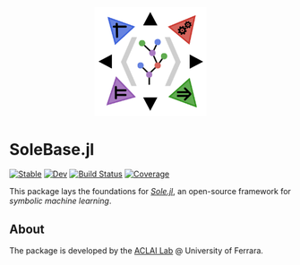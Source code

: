 <div align="center"><a href="https://github.com/aclai-lab/Sole.jl"><img src="logo.png" alt="" title="This package is part of Sole.jl" width="200"></a></div>

# SoleBase.jl

 <!-- - Base layer for [*Sole.jl*](https://github.com/aclai-lab/Sole.jl) -->

[![Stable](https://img.shields.io/badge/docs-stable-blue.svg)](https://aclai-lab.github.io/SoleBase.jl/)
[![Dev](https://img.shields.io/badge/docs-dev-blue.svg)](https://aclai-lab.github.io/SoleBase.jl/dev)
[![Build Status](https://api.cirrus-ci.com/github/aclai-lab/SoleBase.jl.svg?branch=main)](https://cirrus-ci.com/github/aclai-lab/SoleBase.jl)
[![Coverage](https://codecov.io/gh/aclai-lab/SoleBase.jl/branch/main/graph/badge.svg?token=LT9IYIYNFI)](https://codecov.io/gh/aclai-lab/SoleBase.jl)

<!-- [![Code Style: Blue](https://img.shields.io/badge/code%20style-blue-4495d1.svg)](https://github.com/invenia/BlueStyle) -->

This package lays the foundations for [_Sole.jl_](https://github.com/aclai-lab/Sole.jl), an open-source framework for _symbolic machine learning_.


## About

The package is developed by the [ACLAI Lab](https://aclai.unife.it/en/) @ University of Ferrara.
